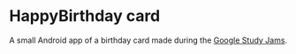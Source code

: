 # HappyBirthday card

A small Android app of a birthday card made during the [Google Study Jams](http://developerstudyjams.com).
